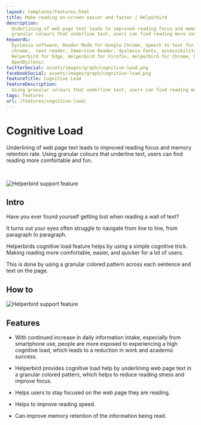 ```yaml
---
layout: templates/features.html
title: Make reading on-screen easier and faster | Helperbird
description:
  Underlining of web page text leads to improved reading focus and memory retention rate. Using
  granular colours that underline text, users can find reading more comfortable and fun.
keywords:
  Dyslexia software, Reader Mode for Google Chrome, speech to text for chrome, Text to speech for
  chrome,  text reader, Immersive Reader, dyslexia fonts, accessibility software, dyslexia software,
  Helperbird for Edge, Helperbird for Firefox, Helperbird for Chrome, Opendyslexic for Chrome,
  OpenDyslexic
twitterSocial: assets/images/graph/cognitive-load.png
facebookSocial: assets/images/graph/cognitive-load.png
featureTitle: Cognitive Load
featureDescription:
  Using granular colours that underline text, users can find reading more comfortable and fun.
tags: features
url: /features/cognitive-load/
---
```


# Cognitive Load

Underlining of web page text leads to improved reading focus and memory retention rate. Using
granular colours that underline text, users can find reading more comfortable and fun.

<a 
  class="px-8 py-3 border  text-base font-medium rounded-md text-white bg-indigo-600 hover:bg-indigo-700 " style="color: white;" 
  href="/pricing/"> Try Helperbird for Free </a>

![Helperbird support feature](/assets/images/new/adjust-letters-and-words/adjust-letters-and-words-helperbird.png)

## Intro

Have you ever found yourself getting lost when reading a wall of text?

It turns out your eyes often struggle to navigate from line to line, from paragraph to paragraph.

Helperbirds cognitive load feature helps by using a simple cognitive trick. Making reading more
comfortable, easier, and quicker for a lot of users.

This is done by using a granular colored pattern across each sentence and text on the page.

## How to

![Helperbird support feature](https://youtu.be/u67t7Ap61Nc)

## Features

- With continued increase in daily information intake, especially from smartphone use, people are
  more exposed to experiencing a high cognitive load, which leads to a reduction in work and
  academic success.

- Helperbird provides cognitive load help by underlining web page text in a granular colored
  pattern, which helps to reduce reading stress and improve focus.

- Helps users to stay focused on the web page they are reading.

- Helps to improve reading speed.

- Can improve memory retention of the information being read.
